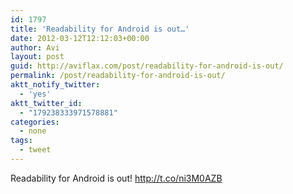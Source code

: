 ```yaml
---
id: 1797
title: 'Readability for Android is out…'
date: 2012-03-12T12:12:03+00:00
author: Avi
layout: post
guid: http://aviflax.com/post/readability-for-android-is-out/
permalink: /post/readability-for-android-is-out/
aktt_notify_twitter:
  - 'yes'
aktt_twitter_id:
  - "179238333971578881"
categories:
  - none
tags:
  - tweet
---
```

Readability for Android is out! <a href="http://t.co/ni3M0AZB" rel="nofollow">http://t.co/ni3M0AZB</a>